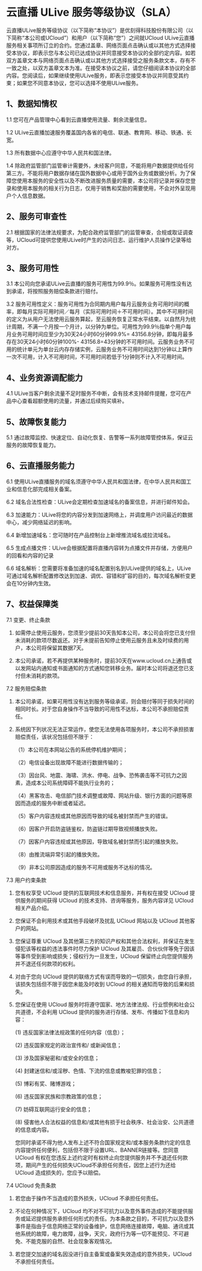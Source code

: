 # 云直播 ULive 服务等级协议（SLA）

云直播ULive服务等级协议（以下简称“本协议”）是优刻得科技股份有限公司（以下简称“本公司或UCloud”）和用户（以下简称“您”）之间就UCloud ULive云直播服务相关事项所订立的合约。您通过盖章、网络页面点击确认或以其他方式选择接受本协议，即表示您与本公司已达成协议并同意接受本协议的全部约定内容。如若双方盖章文本与网络页面点击确认或以其他方式选择接受之服务条款文本，存有不一致之处，以双方盖章文本为准。在接受本协议之前，请您仔细阅读本协议的全部内容。您阅读后，如果继续使用ULive服务，即表示您接受本协议并同意受其约束；如果您不同意本协议，您可以选择不使用ULive服务。

## 1、数据知情权

1.1 您可在产品管理中心看到云直播使用流量、剩余流量信息。

1.2 ULive云直播加速服务覆盖国内各省的电信、联通、教育网、移动、铁通、长宽。

1.3 所有数据中心应遵守中华人民共和国法律。

1.4 除政府监管部门监管审计需要外，未经客户同意，不能将用户数据提供给任何第三方。不能将用户数据存储在国外数据中心或用于国外业务或数据分析。为了保障您使用本服务的安全性以及不断改进服务质量的需要，本公司将记录并保存您登录和使用本服务的相关行为日志，仅用于销售和奖励的需要使用，不会对外呈现用户个人信息数据。

## 2、服务可审查性

2.1 根据国家的法律法规要求，为配合政府监管部门的监管审查，合规或取证调查等，UCloud可提供您使用ULive时产生的访问日志、运行维护人员操作记录等给对方。

## 3、服务可用性

3.1 本公司向您承诺ULive云直播的服务可用性为99.9％。如果服务可用性没有达到承诺，将按照服务赔偿条款进行赔付。

3.2 服务可用性定义：服务可用性为合同期内用户每月云服务业务可用时间的概率，即每月实际可用时间／每月（实际可用时间＋不可用时间）。其中不可用时间的定义为从用户无法使用云服务算起，至云服务恢复正常水平结束。以自然月为统计周期，不满一个月按一个月计，以分钟为单位。可用性为99.9％指单个用户每月业务可用时间应至少为30天24小时60分钟99.9%= 43156.8分钟，即每月最多存在30天24小时60分钟100%- 43156.8=43分钟的不可用时间。云服务业务不可用的统计单元为单台云内存存储实例，云服务业务不可用时间达到1分钟以上算作一次不可用，计入不可用时间，不可用时间若低于1分钟则不计入不可用时间。

## 4、业务资源调配能力

4.1 ULive当客户剩余流量不足时服务不中断，会有技术支持邮件提醒，您可在产品中心查看超额使用的流量，并通过后续购买填补。

## 5、故障恢复能力

5.1 通过故障监控、快速定位、自动化恢复、告警等一系列故障管控体系，保证云服务的故障恢复能力。

## 6、云直播服务能力

6.1 使用ULive直播服务的域名须遵守中华人民共和国法律，在中华人民共和国工业和信息化部完成相关备案。

6.2 域名合法性检查：ULive会定期检查加速域名的备案信息，并进行邮件知会。

6.3 加速能力：ULive将您的内容分发到加速网络上，并调度用户访问最近的数据中心，减少网络延迟的影响。

6.4 新增加速域名：您可随时在产品控制台上新增推流域名或拉流域名。

6.5 生成点播文件：ULive会根据配置将直播内容转为点播文件并存储，方便用户的回看和内容的记录

6.6 域名解析：您需要将准备加速的域名配置别名到ULive提供的域名上，ULive可通过域名解析配置修改达到加速、调优、容错和扩容的目的，每次域名解析变更会在10分钟内生效。

## 7、权益保障类

7.1 变更、终止条款

1.	如需停止使用云服务，您须至少提前30天告知本公司，本公司会将您已支付但未消耗的款项尽数返还。对于未提前告知停止使用云服务且未及时续费的用户，本公司将保留其数据7天。

2.	本公司承诺，若不再提供某种服务时，提前30天在www.ucloud.cn上通告或以发网站内通知或书面通知的方式通知您转移业务。届时本公司将退还您已支付但未消耗的款项。

7.2 服务赔偿条款

1.	本公司承诺，如果可用性没有达到服务等级承诺，则会赔付等同于损失时间的相同时长。对于您自身操作不当导致的可用性不达标，本公司不承担赔偿责任。

2.	系统因下列状况无法正常运作，使您无法使用各项服务时，本公司不承担损害赔偿责任，该状况包括但不限于：

    （1）本公司在本网站公告的系统停机维护期间；

    （2）电信设备出现故障不能进行数据传输的；

    （3）因台风、地震、海啸、洪水、停电、战争、恐怖袭击等不可抗力之因素，造成本公司系统障碍不能执行业务的；

    （4）黑客攻击、电信部门技术调整或故障、网站升级、银行方面的问题等原因而造成的服务中断或者延迟。

    （5）客户内容违规或其他原因而导致的域名被封禁而产生的错误。

    （6）因客户开启防盗链鉴权，防盗链过期导致视频播放失败。

    （7）因客户内容违规或其他原因，导致域名被封禁而引起的播放失败。

    （8）由推流端异常引起的播放失败。

    （9）非本公司原因造成的服务不可用或服务不达标的情况。

7.3 用户约束条款

1.	您有权享受 UCloud 提供的互联网技术和信息服务，并有权在接受 UCloud 提供服务的期间获得 UCloud 的技术支持、咨询等服务，服务内容详见 UCloud 相关产品介绍。

2.	您保证不会利用技术或其他手段破坏及扰乱 UCloud 网站以及 UCloud 其他客户的网站。

3.	您保证尊重 UCloud 及其他第三方的知识产权和其他合法权利，并保证在发生侵犯该等权益的违法事件时尽力保护 UCloud 及其雇员、合伙伙伴等免于因该等事件受到影响或损失；侵权行为一旦发生，UCloud 保留终止向您提供服务并不退还任何款项的权利。

4.	对由于您向 UCloud 提供的联络方式有误而导致的一切损失，由您自行承担，该损失包括但不限于因您未能及时收到 UCloud 的相关通知而导致的后果和损失。

5.	您保证在使用 UCloud 服务时将遵守国家、地方法律法规、行业惯例和社会公共道德，不会利用 UCloud 提供的服务进行存储、发布、传播如下信息和内容：

    (1) 违反国家法律法规政策的任何内容（信息）；

    (2) 违反国家规定的政治宣传和/ 或新闻信息；

    (3) 涉及国家秘密和/或安全的信息；

    (4) 封建迷信和/或淫秽、色情、下流的信息或教唆犯罪的信息；

    (5) 博彩有奖、赌博游戏；

    (6) 违反国家民族和宗教政策的信息；

    (7) 妨碍互联网运行安全的信息；

    (8) 侵害他人合法权益的信息和/或其他有损于社会秩序、社会治安、公共道德的信息或内容。

    您同时承诺不得为他人发布上述不符合国家规定和/或本服务条款约定的信息内容提供任何便利，包括但不限于设置URL、BANNER链接等。您同意 UCloud 有权在您违反上述约定时有权终止向您提供服务并不予退还任何款项，期间产生的任何损失UCloud不承担任何责任，因您上述行为还给 UCloud 造成损失的，您应予以赔偿。

7.4 UCloud 免责条款

1.	若您由于操作不当造成的意外损失，UCloud 不承担任何责任。

2.	不论在何种情况下，UCloud 均不对不可抗力以及意外事件造成的不能提供服务或延迟提供服务承担任何形式的责任。为本条款之目的，不可抗力以及意外事件是指由于信息网络正常的设备维护，信息网络连接故障，电脑、通讯或其他系统的故障，电力故障，战争，天灾，政府行为等一切不能预见、不可避免、不能克服的自然、社会现象客观情况。

3.	若您提交加速的域名因没进行自主备案或备案失效造成的意外损失，UCloud不承担任何责任。
